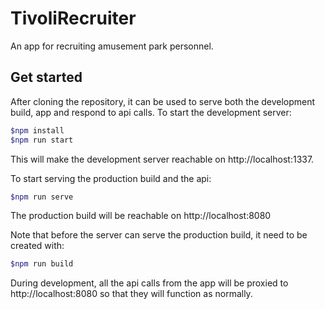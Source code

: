 # TivoliRecruiter

An app for recruiting amusement park personnel.

## Get started

After cloning the repository, it can be used to serve both the development build, app and respond to
api calls. To start the development server:

```bash
$npm install
$npm run start
```
This will make the development server reachable on http://localhost:1337. 

To start serving the production build and the api:
```bash
$npm run serve
```
The production build will be reachable on http://localhost:8080

Note that before the server can serve the production build, it need to be created with:

```bash
$npm run build
```

During development, all the api calls from the app will be proxied to http://localhost:8080 so that they will function as normally.